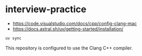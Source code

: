 # interview-practice

- https://code.visualstudio.com/docs/cpp/config-clang-mac
- https://docs.astral.sh/uv/getting-started/installation/

```python
uv sync
```

This repository is configured to use the Clang C++ compiler.
